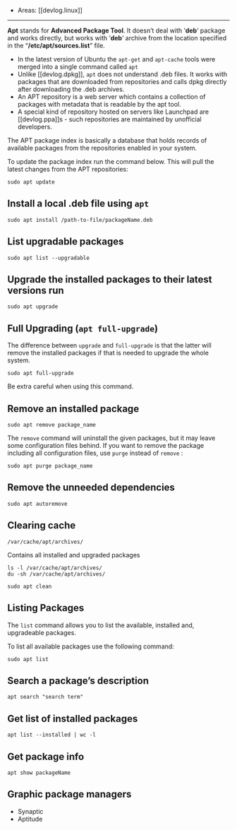 
- Areas: [[devlog.linux]]

---

**Apt** stands for **Advanced Package Tool**. It doesn’t deal with ‘**deb**‘ package and works directly, but works with ‘**deb**‘ archive from the location specified in the “**/etc/apt/sources.list**” file.

- In the latest version of Ubuntu the `apt-get` and `apt-cache` tools were merged into a single command called `apt`
- Unlike [[devlog.dpkg]], `apt` does not understand .deb files. It works with packages that are downloaded from repositories and calls dpkg directly after downloading the .deb archives.
- An APT repository is a web server which contains a collection of packages with metadata that is readable by the apt tool.
- A special kind of repository hosted on servers like Launchpad are [[devlog.ppa]]s - such repositories are maintained by unofficial developers.

The APT package index is basically a database that holds records of available packages from the repositories enabled in your system.

To update the package index run the command below. This will pull the latest changes from the APT repositories:

```
sudo apt update
```

## Install a local .deb file using `apt`

```
sudo apt install /path-to-file/packageName.deb
```

## List upgradable packages

```
sudo apt list --upgradable
```

## Upgrade the installed packages to their latest versions run

```
sudo apt upgrade
```

## Full Upgrading (`apt full-upgrade`)

The difference between `upgrade` and `full-upgrade` is that the latter will remove the installed packages if that is needed to upgrade the whole system.

```
sudo apt full-upgrade
```

Be extra careful when using this command.

## Remove an installed package

```
sudo apt remove package_name
```

The `remove` command will uninstall the given packages, but it may leave some configuration files behind. If you want to remove the package including all configuration files, use `purge` instead of `remove` :

```
sudo apt purge package_name
```

## Remove the unneeded dependencies

```
sudo apt autoremove
```

## Clearing cache

`/var/cache/apt/archives/`

Contains all installed and upgraded packages

```
ls -l /var/cache/apt/archives/
du -sh /var/cache/apt/archives/

sudo apt clean
```

## Listing Packages

The `list` command allows you to list the available, installed and, upgradeable packages.

To list all available packages use the following command:

```
sudo apt list
```

## Search a package’s description

```
apt search "search term"
```

## Get list of installed packages

```
apt list --installed | wc -l
```

## Get package info

```
apt show packageName
```

## Graphic package managers

- Synaptic
- Aptitude
